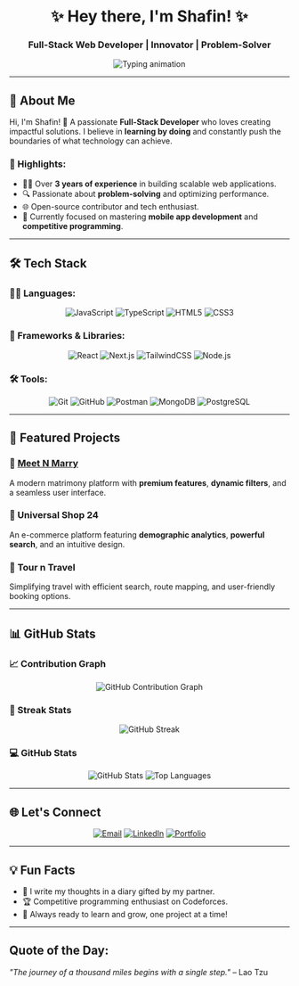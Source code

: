 <h1 align="center">✨ Hey there, I'm Shafin! ✨</h1>
<h3 align="center">Full-Stack Web Developer | Innovator | Problem-Solver</h3>

<p align="center">
  <img src="https://readme-typing-svg.herokuapp.com?font=Fira+Code&size=22&pause=1000&color=8A2BE2&center=true&vCenter=true&width=435&lines=Crafting+Digital+Experiences;Solving+Real-World+Problems;Learning+Every+Single+Day!" alt="Typing animation" />
</p>

---

## 🌟 About Me

Hi, I'm Shafin! 🚀 A passionate **Full-Stack Developer** who loves creating impactful solutions. I believe in **learning by doing** and constantly push the boundaries of what technology can achieve.

### 🚀 Highlights:
- 👨‍💻 Over **3 years of experience** in building scalable web applications.  
- 🔍 Passionate about **problem-solving** and optimizing performance.  
- 🌐 Open-source contributor and tech enthusiast.  
- 🧩 Currently focused on mastering **mobile app development** and **competitive programming**.  

---

## 🛠️ Tech Stack  
### 👨‍💻 Languages:  
<p align="center">
  <img src="https://img.shields.io/badge/JavaScript-F7DF1E?style=for-the-badge&logo=javascript&logoColor=black" alt="JavaScript" />
  <img src="https://img.shields.io/badge/TypeScript-007ACC?style=for-the-badge&logo=typescript&logoColor=white" alt="TypeScript" />
  <img src="https://img.shields.io/badge/HTML5-E34F26?style=for-the-badge&logo=html5&logoColor=white" alt="HTML5" />
  <img src="https://img.shields.io/badge/CSS3-1572B6?style=for-the-badge&logo=css3&logoColor=white" alt="CSS3" />
</p>

### 🌟 Frameworks & Libraries:  
<p align="center">
  <img src="https://img.shields.io/badge/React-61DAFB?style=for-the-badge&logo=react&logoColor=black" alt="React" />
  <img src="https://img.shields.io/badge/Next.js-000000?style=for-the-badge&logo=nextdotjs&logoColor=white" alt="Next.js" />
  <img src="https://img.shields.io/badge/TailwindCSS-38B2AC?style=for-the-badge&logo=tailwind-css&logoColor=white" alt="TailwindCSS" />
  <img src="https://img.shields.io/badge/Node.js-339933?style=for-the-badge&logo=nodedotjs&logoColor=white" alt="Node.js" />
</p>

### 🛠️ Tools:  
<p align="center">
  <img src="https://img.shields.io/badge/Git-F05032?style=for-the-badge&logo=git&logoColor=white" alt="Git" />
  <img src="https://img.shields.io/badge/GitHub-181717?style=for-the-badge&logo=github&logoColor=white" alt="GitHub" />
  <img src="https://img.shields.io/badge/Postman-FF6C37?style=for-the-badge&logo=postman&logoColor=white" alt="Postman" />
  <img src="https://img.shields.io/badge/MongoDB-47A248?style=for-the-badge&logo=mongodb&logoColor=white" alt="MongoDB" />
  <img src="https://img.shields.io/badge/PostgreSQL-336791?style=for-the-badge&logo=postgresql&logoColor=white" alt="PostgreSQL" />
</p>

---

## 💼 Featured Projects

### 🔗 [Meet N Marry](https://www.meetnmarry.com/)  
A modern matrimony platform with **premium features**, **dynamic filters**, and a seamless user interface.

### 🔗 Universal Shop 24  
An e-commerce platform featuring **demographic analytics**, **powerful search**, and an intuitive design.

### 🔗 **Tour n Travel**  
Simplifying travel with efficient search, route mapping, and user-friendly booking options.

---

## 📊 GitHub Stats  

### 📈 Contribution Graph  
<p align="center">
  <img src="https://activity-graph.herokuapp.com/graph?username=Shafin&theme=react-dark&hide_border=true" alt="GitHub Contribution Graph" />
</p>

### 📅 Streak Stats  
<p align="center">
  <img src="https://streak-stats.demolab.com?user=Shafin&theme=tokyonight" alt="GitHub Streak" />
</p>

### 💻 GitHub Stats  
<p align="center">
  <img src="https://github-readme-stats.vercel.app/api?username=Shafin&show_icons=true&theme=tokyonight" alt="GitHub Stats" />
  <img src="https://github-readme-stats.vercel.app/api/top-langs/?username=Shafin&layout=compact&theme=tokyonight" alt="Top Languages" />
</p>

---

## 🌐 Let's Connect  
<p align="center">
  <a href="mailto:shafin@example.com"><img src="https://img.shields.io/badge/Email-D14836?style=for-the-badge&logo=gmail&logoColor=white" alt="Email" /></a>
  <a href="https://www.linkedin.com/in/shafin"><img src="https://img.shields.io/badge/LinkedIn-0077B5?style=for-the-badge&logo=linkedin&logoColor=white" alt="LinkedIn" /></a>
  <a href="https://www.proitpark.com/"><img src="https://img.shields.io/badge/Portfolio-000000?style=for-the-badge&logo=About.me&logoColor=white" alt="Portfolio" /></a>
</p>

---

## 💡 Fun Facts  

- 📖 I write my thoughts in a diary gifted by my partner.  
- 🏆 Competitive programming enthusiast on Codeforces.  
- 🌟 Always ready to learn and grow, one project at a time!  

---

## Quote of the Day:  
_"The journey of a thousand miles begins with a single step."_ – Lao Tzu  
